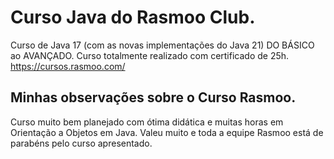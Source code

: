 # Curso Java do Rasmoo Club.
Curso de Java 17 (com as novas implementações do Java 21) DO BÁSICO ao AVANÇADO.
Curso totalmente realizado com certificado de 25h.
https://cursos.rasmoo.com/

## Minhas observações sobre o Curso Rasmoo.
Curso muito bem planejado com ótima didática e muitas horas em Orientação a Objetos em Java.
Valeu muito e toda a equipe Rasmoo está de parabéns pelo curso apresentado.
